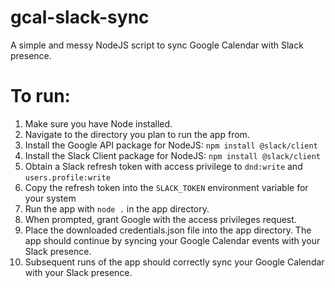 # gcal-slack-sync
A simple and messy NodeJS script to sync Google Calendar with Slack presence.


# To run:

1) Make sure you have Node installed.
2) Navigate to the directory you plan to run the app from.
3) Install the Google API package for NodeJS:  `npm install @slack/client`
4) Install the Slack Client package for NodeJS: `npm install @slack/client`
5) Obtain a Slack refresh token with access privilege to `dnd:write` and `users.profile:write`
6) Copy the refresh token into the `SLACK_TOKEN` environment variable for your system
7) Run the app with `node .` in the app directory.
8) When prompted, grant Google with the access privileges request.
9) Place the downloaded credentials.json file into the app directory. The app should continue by syncing your Google Calendar events with your Slack presence.
10) Subsequent runs of the app should correctly sync your Google Calendar with your Slack presence.

